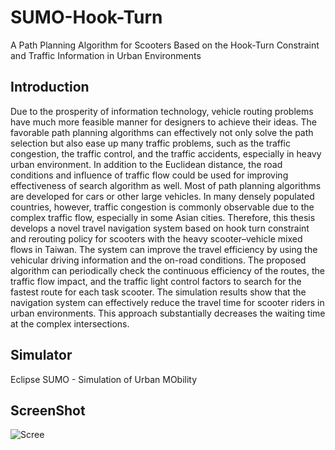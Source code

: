 # SUMO-Hook-Turn
A Path Planning Algorithm for Scooters Based on the Hook-Turn Constraint and Traffic Information in Urban Environments

## Introduction

Due to the prosperity of information technology, vehicle routing problems have much more feasible manner for designers to achieve their ideas. The favorable path planning algorithms can effectively not only solve the path selection but also ease up many traffic problems, such as the traffic congestion, the traffic control, and the traffic accidents, especially in heavy urban environment. In addition to the Euclidean distance, the road conditions and influence of traffic flow could be used for improving effectiveness of search algorithm as well. Most of path planning algorithms are developed for cars or other large vehicles. In many densely populated countries, however, traffic congestion is commonly observable due to the complex traffic flow, especially in some Asian cities. Therefore, this thesis develops a novel travel navigation system based on hook turn constraint and rerouting policy for scooters with the heavy scooter–vehicle mixed flows in Taiwan. The system can improve the travel efficiency by using the vehicular driving information and the on-road conditions. The proposed algorithm can periodically check the continuous efficiency of the routes, the traffic flow impact, and the traffic light control factors to search for the fastest route for each task scooter. The simulation results show that the navigation system can effectively reduce the travel time for scooter riders in urban environments. This approach substantially decreases the waiting time at the complex intersections.

## Simulator

 Eclipse SUMO - Simulation of Urban MObility

  
## ScreenShot

![Scree](https://github.com/shutaya23/ACS-Alarm-Clock-Simulation/blob/main/SAMPLE.png)



